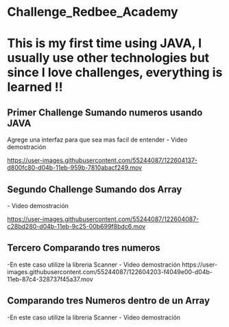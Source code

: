 # Challenge_Redbee_Academy
 <h1>This is my first time using JAVA, I usually use other technologies but since I love challenges, everything is learned !!</h1>
 
 
<h2> Primer Challenge Sumando numeros usando JAVA</h2>
 Agrege una interfaz para que sea mas facil de entender - Video demostración
 
 
 

https://user-images.githubusercontent.com/55244087/122604137-d800fc80-d04b-11eb-959b-7810abacf249.mov


 
 
 <h2>Segundo Challenge Sumando dos Array</h2> 
  - Video demostración
 
 https://user-images.githubusercontent.com/55244087/122604087-c28bd280-d04b-11eb-9c25-00b699f8bdc6.mov
 
 
<h2>Tercero Comparando tres numeros</h2>
 -En este caso utilize la libreria Scanner  - Video demostración
 https://user-images.githubusercontent.com/55244087/122604203-f4049e00-d04b-11eb-87c4-328737f45a37.mov

 
 
 
 
<h2> Comparando tres Numeros dentro de un Array</h2>
  -En este caso utilize la libreria Scanner - Video demostración 
  

 
 
 
 
